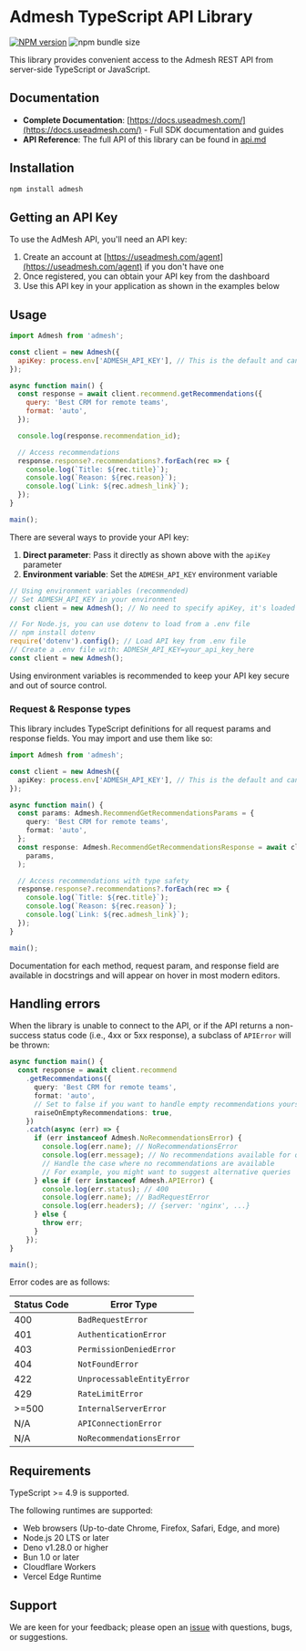 # Admesh TypeScript API Library

[![NPM version](https://img.shields.io/npm/v/admesh.svg)](https://npmjs.org/package/admesh) ![npm bundle size](https://img.shields.io/bundlephobia/minzip/admesh)

This library provides convenient access to the Admesh REST API from server-side TypeScript or JavaScript.

## Documentation

- **Complete Documentation**: [https://docs.useadmesh.com/](https://docs.useadmesh.com/) - Full SDK documentation and guides
- **API Reference**: The full API of this library can be found in [api.md](api.md)

## Installation

```sh
npm install admesh
```

## Getting an API Key

To use the AdMesh API, you'll need an API key:

1. Create an account at [https://useadmesh.com/agent](https://useadmesh.com/agent) if you don't have one
2. Once registered, you can obtain your API key from the dashboard
3. Use this API key in your application as shown in the examples below

## Usage

<!-- prettier-ignore -->
```js
import Admesh from 'admesh';

const client = new Admesh({
  apiKey: process.env['ADMESH_API_KEY'], // This is the default and can be omitted
});

async function main() {
  const response = await client.recommend.getRecommendations({
    query: 'Best CRM for remote teams',
    format: 'auto',
  });

  console.log(response.recommendation_id);

  // Access recommendations
  response.response?.recommendations?.forEach(rec => {
    console.log(`Title: ${rec.title}`);
    console.log(`Reason: ${rec.reason}`);
    console.log(`Link: ${rec.admesh_link}`);
  });
}

main();
```

There are several ways to provide your API key:

1. **Direct parameter**: Pass it directly as shown above with the `apiKey` parameter
2. **Environment variable**: Set the `ADMESH_API_KEY` environment variable

```js
// Using environment variables (recommended)
// Set ADMESH_API_KEY in your environment
const client = new Admesh(); // No need to specify apiKey, it's loaded from environment

// For Node.js, you can use dotenv to load from a .env file
// npm install dotenv
require('dotenv').config(); // Load API key from .env file
// Create a .env file with: ADMESH_API_KEY=your_api_key_here
const client = new Admesh();
```

Using environment variables is recommended to keep your API key secure and out of source control.

### Request & Response types

This library includes TypeScript definitions for all request params and response fields. You may import and use them like so:

<!-- prettier-ignore -->
```ts
import Admesh from 'admesh';

const client = new Admesh({
  apiKey: process.env['ADMESH_API_KEY'], // This is the default and can be omitted
});

async function main() {
  const params: Admesh.RecommendGetRecommendationsParams = {
    query: 'Best CRM for remote teams',
    format: 'auto',
  };
  const response: Admesh.RecommendGetRecommendationsResponse = await client.recommend.getRecommendations(
    params,
  );

  // Access recommendations with type safety
  response.response?.recommendations?.forEach(rec => {
    console.log(`Title: ${rec.title}`);
    console.log(`Reason: ${rec.reason}`);
    console.log(`Link: ${rec.admesh_link}`);
  });
}

main();
```

Documentation for each method, request param, and response field are available in docstrings and will appear on hover in most modern editors.

## Handling errors

When the library is unable to connect to the API,
or if the API returns a non-success status code (i.e., 4xx or 5xx response),
a subclass of `APIError` will be thrown:

<!-- prettier-ignore -->
```ts
async function main() {
  const response = await client.recommend
    .getRecommendations({
      query: 'Best CRM for remote teams',
      format: 'auto',
      // Set to false if you want to handle empty recommendations yourself
      raiseOnEmptyRecommendations: true,
    })
    .catch(async (err) => {
      if (err instanceof Admesh.NoRecommendationsError) {
        console.log(err.name); // NoRecommendationsError
        console.log(err.message); // No recommendations available for query: Best CRM for remote teams
        // Handle the case where no recommendations are available
        // For example, you might want to suggest alternative queries
      } else if (err instanceof Admesh.APIError) {
        console.log(err.status); // 400
        console.log(err.name); // BadRequestError
        console.log(err.headers); // {server: 'nginx', ...}
      } else {
        throw err;
      }
    });
}

main();
```

Error codes are as follows:

| Status Code | Error Type                 |
| ----------- | -------------------------- |
| 400         | `BadRequestError`          |
| 401         | `AuthenticationError`      |
| 403         | `PermissionDeniedError`    |
| 404         | `NotFoundError`            |
| 422         | `UnprocessableEntityError` |
| 429         | `RateLimitError`           |
| >=500       | `InternalServerError`      |
| N/A         | `APIConnectionError`       |
| N/A         | `NoRecommendationsError`   |

## Requirements

TypeScript >= 4.9 is supported.

The following runtimes are supported:

- Web browsers (Up-to-date Chrome, Firefox, Safari, Edge, and more)
- Node.js 20 LTS or later
- Deno v1.28.0 or higher
- Bun 1.0 or later
- Cloudflare Workers
- Vercel Edge Runtime

## Support

We are keen for your feedback; please open an [issue](https://www.github.com/GouniManikumar12/admesh-typescript/issues) with questions, bugs, or suggestions.
